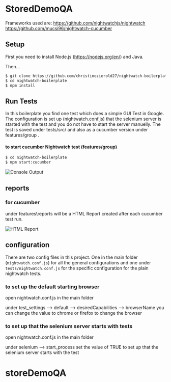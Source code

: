 # StoredDemoQA

Frameworks used are: 
https://github.com/nightwatchjs/nightwatch
https://github.com/mucsi96/nightwatch-cucumber

## Setup

First you need to install Node.js (https://nodejs.org/en/) and Java.

Then...
```sh
$ git clone https://github.com/christinezierold27/nightwatch-boilerplate.git
$ cd nightwatch-boilerplate
$ npm install
```

## Run Tests

In this boilerplate you find one test which does a simple GUI Test in Google. The configuration is set up (nightwatch.conf.js) that the selenium server is started with the test and you do not have to start the server manuelly. The test is saved under tests/src/ and also as a cucumber version under features/group .

#### to start cucumber Nightwatch test (features/group)

```sh
$ cd nightwatch-boilerplate
$ npm start:cucumber
```
![Console Output](./img/cucumber_console_log.jpg)

## reports
### for cucumber
under features\reports will be a HTML Report created after each cucumber test run.

![HTML Report](./img/cucumber_html_report.jpg)

## configuration

There are two config files in this project. One in the main folder (`nightwatch.conf.js`) for all the general configurations and one under `tests/nightwatch.conf.js` for the specific configuration for the plain nightwatch tests.

### to set up the default starting browser
open nightwatch.conf.js in the main folder

under test_settings --> default --> desiredCapabilities --> browserName  you can change the value to chrome or firefox to change the browser

### to set up that the selenium server starts with tests
open nightwatch.conf.js in the main folder

under selenium --> start_process  set the value of TRUE to set up that the selenium server starts with the test


# storeDemoQA
